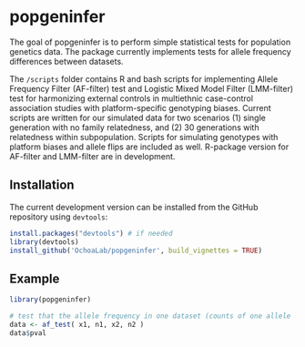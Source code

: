 
# popgeninfer

The goal of popgeninfer is to perform simple statistical tests for population genetics data.
The package currently implements tests for allele frequency differences between datasets. 

The `/scripts` folder contains R and bash scripts for implementing Allele Frequency Filter (AF-filter) test and Logistic Mixed Model Filter (LMM-filter) test for harmonizing external controls in multiethnic case-control association studies with platform-specific genotyping biases. Current scripts are written for our simulated data for two scenarios (1) single generation with no family relatedness, and (2) 30 generations with relatedness within subpopulation. Scripts for simulating genotypes with platform biases and allele flips are included as well. R-package version for AF-filter and LMM-filter are in development. 

## Installation

The current development version can be installed from the GitHub repository using `devtools`:
```R
install.packages("devtools") # if needed
library(devtools)
install_github('OchoaLab/popgeninfer', build_vignettes = TRUE)
```


## Example

``` r
library(popgeninfer)

# test that the allele frequency in one dataset (counts of one allele `x1` out of `n1` total alleles) equals that in a second dataset (counts `x2` out of `n2`).
data <- af_test( x1, n1, x2, n2 )
data$pval
```


